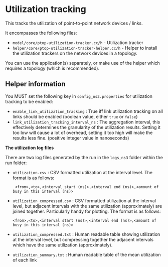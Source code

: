 # Utilization tracking

This tracks the utilization of point-to-point network devices / links.

It encompasses the following files:

* `model/core/ptop-utilization-tracker.cc/h` - Utilization tracker
* `helper/core/ptop-utilization-tracker-helper.cc/h` - Helper to install the utilization trackers on the network devices in a topology.

You can use the application(s) separately, or make use of the helper which requires a topology (which is recommended).

## Helper information

You MUST set the following key in `config_ns3.properties` for utilization tracking to be enabled:

* `enable_link_utilization_tracking` : True iff link utilization tracking on all links should be enabled (boolean value, either `true` or `false`)
* `link_utilization_tracking_interval_ns` : The aggregation interval, this effectively determines the granularity of the utilization results. Setting it too low will cause a lot of overhead, setting it too high will make the results less fine. (positive integer value in nanoseconds)


**The utilization log files**

There are two log files generated by the run in the `logs_ns3` folder within the run folder:

* `utilization.csv` : CSV formatted utilization at the interval level. The format is as follows:

  ```
   <from>,<to>,<interval start (ns)>,<interval end (ns)>,<amount of busy in this interval (ns)>
  ```

* `utilization_compressed.csv` : CSV formatted utilization at the interval level, but adjacent intervals with the same utilization (approximately) are joined together. Particularly handy for plotting. The format is as follows:

   ```
   <from>,<to>,<interval start (ns)>,<interval end (ns)>,<amount of busy in this interval (ns)>
   ```

* `utilization_compressed.txt` : Human readable table showing utilization at the interval level, but compressing together the adjacent intervals which have the same utilization (approximately).

* `utilization_summary.txt` : Human readable table of the mean utilization of each link
